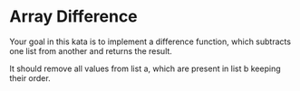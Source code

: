 # Array Difference

Your goal in this kata is to implement a difference function, which subtracts one list from another and returns the result.

It should remove all values from list a, which are present in list b keeping their order.
